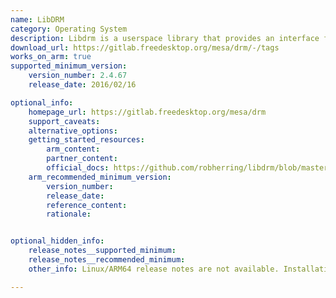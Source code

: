 ```yaml
---
name: LibDRM
category: Operating System
description: Libdrm is a userspace library that provides an interface for interacting with the Direct Rendering Manager (DRM) kernel subsystem in Linux. It facilitates efficient communication between applications and the graphics hardware, enabling high-performance rendering and display management.
download_url: https://gitlab.freedesktop.org/mesa/drm/-/tags
works_on_arm: true
supported_minimum_version:
    version_number: 2.4.67
    release_date: 2016/02/16

optional_info:
    homepage_url: https://gitlab.freedesktop.org/mesa/drm
    support_caveats:
    alternative_options:
    getting_started_resources:
        arm_content:
        partner_content:
        official_docs: https://github.com/robherring/libdrm/blob/master/README
    arm_recommended_minimum_version:
        version_number:
        release_date:
        reference_content:
        rationale:


optional_hidden_info:
    release_notes__supported_minimum:
    release_notes__recommended_minimum:
    other_info: Linux/ARM64 release notes are not available. Installation and testing are done using "apt-get install libdrm-dev". Kindly [refer](https://launchpad.net/ubuntu/+source/libdrm). The minimum version of libdrm v2.4.67 corresponds to ubuntu:14.04 and v2.4.113 to ubuntu:22.04.

---
```

